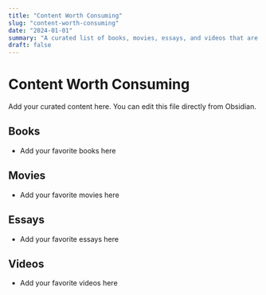 ```yaml
---
title: "Content Worth Consuming"
slug: "content-worth-consuming"
date: "2024-01-01"
summary: "A curated list of books, movies, essays, and videos that are worth your time"
draft: false
---
```


# Content Worth Consuming

Add your curated content here. You can edit this file directly from Obsidian.

## Books
- Add your favorite books here

## Movies
- Add your favorite movies here

## Essays
- Add your favorite essays here

## Videos
- Add your favorite videos here 